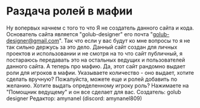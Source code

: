 # Раздача ролей в мафии
Ну вопервых начнем с того то что Я не создатель данного сайта и кода. Основатель сайта является "golub-designer" его почта "golub-designer@gmail.com". Так что если у вас будут ко мне вопросы то я не так сильно держусь за это дело. Данный сайт создан для личных проектов и использовании и не смотря на то что сайт публичный, я постараюсь передавать это на остальных ведущих и пользователей данного сайта.
А теперь про мафию. Да, этот сайт рандомно выдает роли для игроков в мафии. Указываете количество - оно выдает, хотите сделать вручную? Пожалуйста, можете еще и ролей добавить по желанию. Хотите выдать определенному игроку роль? Нажимаете на "Помощник ведущему" и он все сделает для вас.
Создатель: golub designer
Редактор: amynanel (discord: amynanel809)
